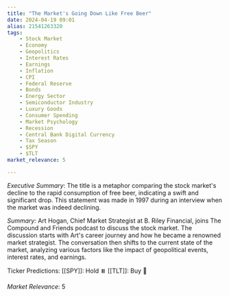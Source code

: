 ```yaml
---
title: "The Market's Going Down Like Free Beer"
date: 2024-04-19 09:01
alias: 21541263320
tags:
    - Stock Market
    - Economy
    - Geopolitics
    - Interest Rates
    - Earnings
    - Inflation
    - CPI
    - Federal Reserve
    - Bonds
    - Energy Sector
    - Semiconductor Industry
    - Luxury Goods
    - Consumer Spending
    - Market Psychology
    - Recession
    - Central Bank Digital Currency
    - Tax Season
    - $SPY
    - $TLT
market_relevance: 5

---
```

*Executive Summary*: The title is a metaphor comparing the stock market's decline to the rapid consumption of free beer, indicating a swift and significant drop. This statement was made in 1997 during an interview when the market was indeed declining.


*Summary:*
Art Hogan, Chief Market Strategist at B. Riley Financial, joins The Compound and Friends podcast to discuss the stock market. The discussion starts with Art's career journey and how he became a renowned market strategist. The conversation then shifts to the current state of the market, analyzing various factors like the impact of geopolitical events, interest rates, and earnings.

Ticker Predictions:
[[SPY]]: Hold ⏸️
[[TLT]]: Buy 🔺


*Market Relevance*: 5
  